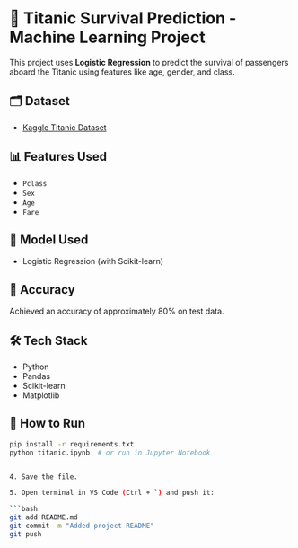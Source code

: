 # 🚢 Titanic Survival Prediction - Machine Learning Project

This project uses **Logistic Regression** to predict the survival of passengers aboard the Titanic using features like age, gender, and class.

## 🗂️ Dataset
- [Kaggle Titanic Dataset](https://www.kaggle.com/competitions/titanic/data)

## 📊 Features Used
- `Pclass`
- `Sex`
- `Age`
- `Fare`

## 🧠 Model Used
- Logistic Regression (with Scikit-learn)

## 🎯 Accuracy
Achieved an accuracy of approximately 80% on test data.

## 🛠️ Tech Stack
- Python
- Pandas
- Scikit-learn
- Matplotlib

## 📁 How to Run
```bash
pip install -r requirements.txt
python titanic.ipynb  # or run in Jupyter Notebook


4. Save the file.

5. Open terminal in VS Code (Ctrl + `) and push it:

```bash
git add README.md
git commit -m "Added project README"
git push
